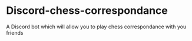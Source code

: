 # Discord-chess-correspondance
A Discord bot which will allow you to play chess correspondance with you friends
